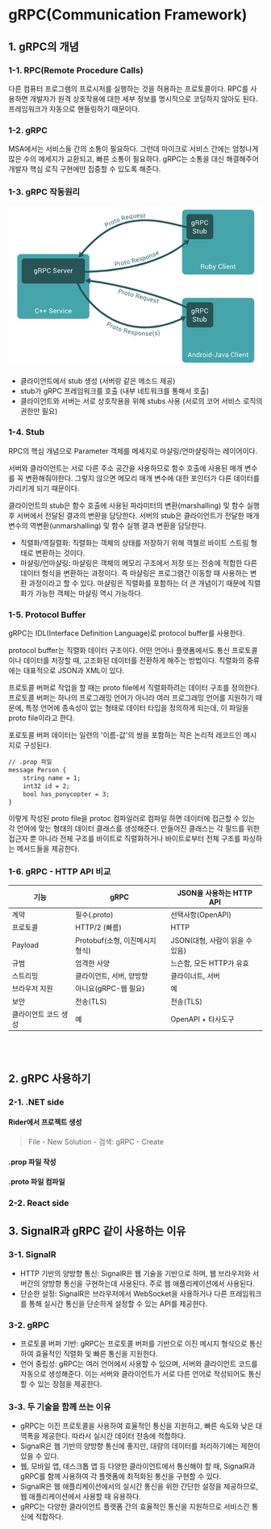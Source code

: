 # gRPC(Communication Framework)

## 1. gRPC의 개념

### 1-1. RPC(Remote Procedure Calls)

다른 컴퓨터 프로그램의 프로시저를 실행하는 것을 허용하는 프로토콜이다. RPC를 사용하면 개발자가 원격 상호작용에 대한 세부 정보를 명시적으로 코딩하지 않아도 된다. 프레임워크가 자동으로 핸들링하기 때문이다.

### 1-2. gRPC

MSA에서는 서비스들 간의 소통이 필요하다. 그런데 마이크로 서비스 간에는 엄청나게 많은 수의 메세지가 교환되고, 빠른 소통이 필요하다. gRPC는 소통을 대신 해결해주어 개발자 핵심 로직 구현에만 집중할 수 있도록 해준다.

### 1-3. gRPC 작동원리

![img.png](../img/img_31.png)

- 클라이언트에서 stub 생성 (서버랑 같은 메소드 제공)
- stub가 gRPC 프레임워크를 호출 (내부 네트워크를 통해서 호출)
- 클라이언트와 서버는 서로 상호작용을 위해 stubs 사용 (서로의 코어 서비스 로직의 권한만 필요)

### 1-4. Stub
RPC의 핵심 개념으로 Parameter 객체를 메세지로 마샬링/언마샬링하는 레이어이다.

서버와 클라이언트는 서로 다른 주소 공간을 사용하므로 함수 호출에 사용된 매개 변수를 꼭 변환해줘야한다. 그렇지 않으면 메모리 매개 변수에 대한 포인터가 다른 데이터를 가리키게 되기 때문이다.

클라이언트의 stub은 함수 호출에 사용된 파라미터의 변환(marshalling) 및 함수 실행 후 서버에서 전달된 결과의 변환을 담당한다. 서버의 stub은 클라이언트가 전달한 매개 변수의 역변환(unmarshalling) 및 함수 실행 결과 변환을 담당한다.

- 직렬화/역질렬화: 직렬화는 객체의 상태를 저장하기 위해 객첼르 바이트 스트림 형태로 변환하는 것이다.
- 마샬링/언마샬링: 마샬링은 객체의 메모리 구조에서 저장 또는 전송에 적합한 다른 데이터 형식을 변환하는 과정이다. 즉 마샬링은 프로그램간 이동할 때 사용하는 변환 과정이라고 할 수 있다.
  마샬링은 직렬화를 포함하는 더 큰 개념이기 때문에 직렬화가 가능한 객체는 마샬링 역시 가능하다.

### 1-5. Protocol Buffer
gRPC는 IDL(Interface Definition Language)로 protocol buffer를 사용한다.

protocol buffer는 직렬화 데이터 구조이다. 어떤 언어나 플랫폼에서도 통신 프로토콜이나 데이터를 저장할 때, 고조화된 데이터를 전환하게 해주는 방법이다. 직렬화의 중류에는 대표적으로 JSON과 XML이 있다.

프로토콜 버퍼로 작업을 할 때는 proto file에서 직렬화하려는 데이터 구조를 정의한다. 프로토콜 버퍼는 하나의 프로그래밍 언어가 아니라 여러 프로그래밍 언어를 지원하기 때문에, 특정 언어에 종속성이 없는 형태로 데이터 타입을 정의하게 되는데, 이 파일을 proto file이라고 한다.

포로토콜 버퍼 데이터는 일련의 '이름-값'의 쌍을 포함하는 작은 논리적 레코드인 메시지로 구성된다.

    // .prop 파일
    message Person {
        string name = 1;
        int32 id = 2;
        bool has_ponycopter = 3;
    }

이렇게 작성된 proto file을 protoc 컴파일러로 컴파일 하면 데이터에 접근할 수 있는 각 언어에 맞는 형태의 데이터 클래스를 생성해준다. 만들어진 클래스는 각 필드를 위한 접근자 뿐 아니라 전체 구조를 바이트로 직렬화하거나 바이트로부터 전체 구조를 파싱하는 메서드들을 제공한다.


### 1-6. gRPC - HTTP API 비교

| 기능               | gRPC                        | JSON을 사용하는 HTTP API    |
|------------------|-----------------------------|---------------------------|
| 계약              | 필수(.proto)                 | 선택사항(OpenAPI)           |
| 프로토콜           | HTTP/2 (빠름)                | HTTP                      |
| Payload          | Protobuf(소형, 이진메시지 형식) | JSON(대형, 사람이 읽을 수 있음) |
| 규범              | 엄격한 사양                   | 느슨함, 모든 HTTP가 유효       |
| 스트리밍           | 클라이언트, 서버, 양방향         | 클라이너트, 서버              |
| 브라우저 지원       | 아니요(gRPC-웹 필요)           | 예                         |
| 보안              | 전송(TLS)                    | 전송(TLS)                  |
| 클라이언트 코드 생성 | 예                           | OpenAPI + 타사도구          |

<br>
<br>

## 2. gRPC 사용하기

### 2-1. .NET side

#### Rider에서 프로젝트 생성

> File - New Solution - 검색: gRPC - Create

#### .prop 파일 작성


#### .proto 파일 컴파일


### 2-2. React side

## 3. SignalR과 gRPC 같이 사용하는 이유

### 3-1. SignalR
- HTTP 기반의 양방향 통신: SignalR은 웹 기술을 기반으로 하며, 웹 브라우저와 서버간의 양방향 통신을 구현하는데 사용된다. 주로 웹 애플리케이션에서 사용된다.
- 단순한 설정: SignalR은 브라우저에서 WebSocket을 사용하거나 다른 프레임워크를 통해 실시간 통신을 단순하게 설정할 수 있는 API를 제공한다.

### 3-2. gRPC
- 프로토콜 버퍼 기반: gRPC는 프로토콜 버퍼를 기반으로 이진 메시지 형식으로 통신하여 효율적인 직렬화 및 빠른 통신을 지원한다.
- 언어 중립성: gRPC는 여러 언어에서 사용할 수 있으며, 서버와 클라이언트 코드를 자동으로 생성해준다. 이는 서버와 클라이언트가 서로 다른 언어로 작성되어도 통신할 수 있는 장점을 제공한다.

### 3-3. 두 기술을 함께 쓰는 이유
- gRPC는 이진 프로토콜을 사용하여 효율적인 통신을 지원하고, 빠른 속도와 낮은 대역폭을 제공한다. 따라서 실시간 데이터 전송에 적합하다.
- SignalR은 웹 기반의 양방향 통신에 좋지만, 대량의 데이터를 처리하기에는 제한이 있을 수 있다.
- 웹, 모바일 앱, 데스크톱 앱 등 다양한 클라이언트에서 통신해야 할 때, SignalR과 gRPC를 함께 사용하여 각 플랫폼에 최적화된 통신을 구현할 수 있다.
- SignalR은 웹 애플리케이션에서의 실시간 통신을 위한 간단한 설정을 제공하므로, 웹 애플리케이션에서 사용할 때 유용하다.
- gRPC는 다양한 클라이언트 플랫폼 간의 효율적인 통신을 지원하므로 서비스간 통신에 적합하다.